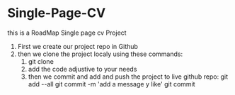 # Single-Page-CV
this is a RoadMap Single page cv Project
1. First we create our project repo in Github
2. then we clone the project localy using these commands:
    1. git clone <project url>
    2. add the code adjustive to your needs
    3. then we commit and add and push the project to live github repo:
    git add --all
    git commit -m 'add a message y like'
    git commit